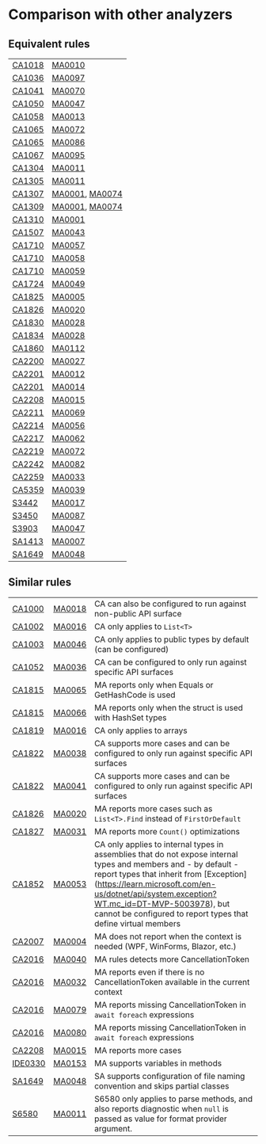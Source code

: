 # Comparison with other analyzers

## Equivalent rules

|                                                                                                                           |                                                                                            |
|---------------------------------------------------------------------------------------------------------------------------|--------------------------------------------------------------------------------------------|
| [CA1018](https://learn.microsoft.com/en-us/dotnet/fundamentals/code-analysis/quality-rules/ca1018?WT.mc_id=DT-MVP-5003978) | [MA0010](https://github.com/meziantou/Meziantou.Analyzer/blob/main/docs/Rules/MA0010.md) |
| [CA1036](https://learn.microsoft.com/en-us/dotnet/fundamentals/code-analysis/quality-rules/ca1036?WT.mc_id=DT-MVP-5003978) | [MA0097](https://github.com/meziantou/Meziantou.Analyzer/blob/main/docs/Rules/MA0097.md) |
| [CA1041](https://learn.microsoft.com/en-us/dotnet/fundamentals/code-analysis/quality-rules/ca1041?WT.mc_id=DT-MVP-5003978) | [MA0070](https://github.com/meziantou/Meziantou.Analyzer/blob/main/docs/Rules/MA0070.md) |
| [CA1050](https://learn.microsoft.com/en-us/dotnet/fundamentals/code-analysis/quality-rules/ca1050?WT.mc_id=DT-MVP-5003978) | [MA0047](https://github.com/meziantou/Meziantou.Analyzer/blob/main/docs/Rules/MA0047.md) |
| [CA1058](https://learn.microsoft.com/en-us/dotnet/fundamentals/code-analysis/quality-rules/ca1058?WT.mc_id=DT-MVP-5003978) | [MA0013](https://github.com/meziantou/Meziantou.Analyzer/blob/main/docs/Rules/MA0013.md) |
| [CA1065](https://learn.microsoft.com/en-us/dotnet/fundamentals/code-analysis/quality-rules/ca1065?WT.mc_id=DT-MVP-5003978) | [MA0072](https://github.com/meziantou/Meziantou.Analyzer/blob/main/docs/Rules/MA0072.md) |
| [CA1065](https://learn.microsoft.com/en-us/dotnet/fundamentals/code-analysis/quality-rules/ca1065?WT.mc_id=DT-MVP-5003978) | [MA0086](https://github.com/meziantou/Meziantou.Analyzer/blob/main/docs/Rules/MA0086.md) |
| [CA1067](https://learn.microsoft.com/en-us/dotnet/fundamentals/code-analysis/quality-rules/ca1067?WT.mc_id=DT-MVP-5003978) | [MA0095](https://github.com/meziantou/Meziantou.Analyzer/blob/main/docs/Rules/MA0095.md) |
| [CA1304](https://learn.microsoft.com/en-us/dotnet/fundamentals/code-analysis/quality-rules/ca1304?WT.mc_id=DT-MVP-5003978) | [MA0011](https://github.com/meziantou/Meziantou.Analyzer/blob/main/docs/Rules/MA0011.md) |
| [CA1305](https://learn.microsoft.com/en-us/dotnet/fundamentals/code-analysis/quality-rules/ca1305?WT.mc_id=DT-MVP-5003978) | [MA0011](https://github.com/meziantou/Meziantou.Analyzer/blob/main/docs/Rules/MA0011.md) |
| [CA1307](https://learn.microsoft.com/en-us/dotnet/fundamentals/code-analysis/quality-rules/ca1307?WT.mc_id=DT-MVP-5003978) | [MA0001](https://github.com/meziantou/Meziantou.Analyzer/blob/main/docs/Rules/MA0001.md), [MA0074](https://github.com/meziantou/Meziantou.Analyzer/blob/main/docs/Rules/MA0074.md) |
| [CA1309](https://learn.microsoft.com/en-us/dotnet/fundamentals/code-analysis/quality-rules/ca1309?WT.mc_id=DT-MVP-5003978) | [MA0001](https://github.com/meziantou/Meziantou.Analyzer/blob/main/docs/Rules/MA0001.md), [MA0074](https://github.com/meziantou/Meziantou.Analyzer/blob/main/docs/Rules/MA0074.md) |
| [CA1310](https://learn.microsoft.com/en-us/dotnet/fundamentals/code-analysis/quality-rules/ca1310?WT.mc_id=DT-MVP-5003978) | [MA0001](https://github.com/meziantou/Meziantou.Analyzer/blob/main/docs/Rules/MA0001.md) |
| [CA1507](https://learn.microsoft.com/en-us/dotnet/fundamentals/code-analysis/quality-rules/ca1507?WT.mc_id=DT-MVP-5003978) | [MA0043](https://github.com/meziantou/Meziantou.Analyzer/blob/main/docs/Rules/MA0043.md) |
| [CA1710](https://learn.microsoft.com/en-us/dotnet/fundamentals/code-analysis/quality-rules/ca1710?WT.mc_id=DT-MVP-5003978) | [MA0057](https://github.com/meziantou/Meziantou.Analyzer/blob/main/docs/Rules/MA0057.md) |
| [CA1710](https://learn.microsoft.com/en-us/dotnet/fundamentals/code-analysis/quality-rules/ca1710?WT.mc_id=DT-MVP-5003978) | [MA0058](https://github.com/meziantou/Meziantou.Analyzer/blob/main/docs/Rules/MA0058.md) |
| [CA1710](https://learn.microsoft.com/en-us/dotnet/fundamentals/code-analysis/quality-rules/ca1710?WT.mc_id=DT-MVP-5003978) | [MA0059](https://github.com/meziantou/Meziantou.Analyzer/blob/main/docs/Rules/MA0059.md) |
| [CA1724](https://learn.microsoft.com/en-us/dotnet/fundamentals/code-analysis/quality-rules/ca1724?WT.mc_id=DT-MVP-5003978) | [MA0049](https://github.com/meziantou/Meziantou.Analyzer/blob/main/docs/Rules/MA0049.md) |
| [CA1825](https://learn.microsoft.com/en-us/dotnet/fundamentals/code-analysis/quality-rules/ca1825?WT.mc_id=DT-MVP-5003978) | [MA0005](https://github.com/meziantou/Meziantou.Analyzer/blob/main/docs/Rules/MA0005.md) |
| [CA1826](https://learn.microsoft.com/en-us/dotnet/fundamentals/code-analysis/quality-rules/ca1829?WT.mc_id=DT-MVP-5003978) | [MA0020](https://github.com/meziantou/Meziantou.Analyzer/blob/main/docs/Rules/MA0020.md) |
| [CA1830](https://learn.microsoft.com/en-us/dotnet/fundamentals/code-analysis/quality-rules/ca1830?WT.mc_id=DT-MVP-5003978) | [MA0028](https://github.com/meziantou/Meziantou.Analyzer/blob/main/docs/Rules/MA0028.md) |
| [CA1834](https://learn.microsoft.com/en-us/dotnet/fundamentals/code-analysis/quality-rules/ca1834?WT.mc_id=DT-MVP-5003978) | [MA0028](https://github.com/meziantou/Meziantou.Analyzer/blob/main/docs/Rules/MA0028.md) |
| [CA1860](https://learn.microsoft.com/en-us/dotnet/fundamentals/code-analysis/quality-rules/ca1860?WT.mc_id=DT-MVP-5003978) | [MA0112](https://github.com/meziantou/Meziantou.Analyzer/blob/main/docs/Rules/MA0112.md) |
| [CA2200](https://learn.microsoft.com/en-us/dotnet/fundamentals/code-analysis/quality-rules/ca2200?WT.mc_id=DT-MVP-5003978) | [MA0027](https://github.com/meziantou/Meziantou.Analyzer/blob/main/docs/Rules/MA0027.md) |
| [CA2201](https://learn.microsoft.com/en-us/dotnet/fundamentals/code-analysis/quality-rules/ca2201?WT.mc_id=DT-MVP-5003978) | [MA0012](https://github.com/meziantou/Meziantou.Analyzer/blob/main/docs/Rules/MA0012.md) |
| [CA2201](https://learn.microsoft.com/en-us/dotnet/fundamentals/code-analysis/quality-rules/ca2201?WT.mc_id=DT-MVP-5003978) | [MA0014](https://github.com/meziantou/Meziantou.Analyzer/blob/main/docs/Rules/MA0014.md) |
| [CA2208](https://learn.microsoft.com/en-us/dotnet/fundamentals/code-analysis/quality-rules/ca2208?WT.mc_id=DT-MVP-5003978) | [MA0015](https://github.com/meziantou/Meziantou.Analyzer/blob/main/docs/Rules/MA0015.md) |
| [CA2211](https://learn.microsoft.com/en-us/dotnet/fundamentals/code-analysis/quality-rules/ca2211?WT.mc_id=DT-MVP-5003978) | [MA0069](https://github.com/meziantou/Meziantou.Analyzer/blob/main/docs/Rules/MA0069.md) |
| [CA2214](https://learn.microsoft.com/en-us/dotnet/fundamentals/code-analysis/quality-rules/ca2214?WT.mc_id=DT-MVP-5003978) | [MA0056](https://github.com/meziantou/Meziantou.Analyzer/blob/main/docs/Rules/MA0056.md) |
| [CA2217](https://learn.microsoft.com/en-us/dotnet/fundamentals/code-analysis/quality-rules/ca2217?WT.mc_id=DT-MVP-5003978) | [MA0062](https://github.com/meziantou/Meziantou.Analyzer/blob/main/docs/Rules/MA0062.md) |
| [CA2219](https://learn.microsoft.com/en-us/dotnet/fundamentals/code-analysis/quality-rules/ca2219?WT.mc_id=DT-MVP-5003978) | [MA0072](https://github.com/meziantou/Meziantou.Analyzer/blob/main/docs/Rules/MA0072.md) |
| [CA2242](https://learn.microsoft.com/en-us/dotnet/fundamentals/code-analysis/quality-rules/ca2242?WT.mc_id=DT-MVP-5003978) | [MA0082](https://github.com/meziantou/Meziantou.Analyzer/blob/main/docs/Rules/MA0082.md) |
| [CA2259](https://learn.microsoft.com/en-us/dotnet/fundamentals/code-analysis/quality-rules/ca2259?WT.mc_id=DT-MVP-5003978) | [MA0033](https://github.com/meziantou/Meziantou.Analyzer/blob/main/docs/Rules/MA0033.md) |
| [CA5359](https://learn.microsoft.com/en-us/dotnet/fundamentals/code-analysis/quality-rules/ca5359?WT.mc_id=DT-MVP-5003978) | [MA0039](https://github.com/meziantou/Meziantou.Analyzer/blob/main/docs/Rules/MA0039.md) |
| [S3442](https://rules.sonarsource.com/csharp/RSPEC-3442/)                                                                  | [MA0017](https://github.com/meziantou/Meziantou.Analyzer/blob/main/docs/Rules/MA0017.md) |
| [S3450](https://rules.sonarsource.com/csharp/RSPEC-3450/)                                                                  | [MA0087](https://github.com/meziantou/Meziantou.Analyzer/blob/main/docs/Rules/MA0087.md) |
| [S3903](https://rules.sonarsource.com/csharp/RSPEC-3903/)                                                                  | [MA0047](https://github.com/meziantou/Meziantou.Analyzer/blob/main/docs/Rules/MA0047.md) |
| [SA1413](https://github.com/DotNetAnalyzers/StyleCopAnalyzers/blob/master/documentation/SA1413.md)                         | [MA0007](https://github.com/meziantou/Meziantou.Analyzer/blob/main/docs/Rules/MA0007.md) |
| [SA1649](https://github.com/DotNetAnalyzers/StyleCopAnalyzers/blob/master/documentation/SA1649.md)                         | [MA0048](https://github.com/meziantou/Meziantou.Analyzer/blob/main/docs/Rules/MA0048.md) |

## Similar rules

|                                                                                                                           |                                                                                            |                                                                                   |
|---------------------------------------------------------------------------------------------------------------------------|--------------------------------------------------------------------------------------------|-----------------------------------------------------------------------------------|
| [CA1000](https://learn.microsoft.com/en-us/dotnet/fundamentals/code-analysis/quality-rules/ca1000?WT.mc_id=DT-MVP-5003978) | [MA0018](https://github.com/meziantou/Meziantou.Analyzer/blob/main/docs/Rules/MA0018.md) | CA can also be configured to run against non-public API surface                   |
| [CA1002](https://learn.microsoft.com/en-us/dotnet/fundamentals/code-analysis/quality-rules/ca1002?WT.mc_id=DT-MVP-5003978) | [MA0016](https://github.com/meziantou/Meziantou.Analyzer/blob/main/docs/Rules/MA0016.md) | CA only applies to `List<T>`                                                      |
| [CA1003](https://learn.microsoft.com/en-us/dotnet/fundamentals/code-analysis/quality-rules/ca1003?WT.mc_id=DT-MVP-5003978) | [MA0046](https://github.com/meziantou/Meziantou.Analyzer/blob/main/docs/Rules/MA0046.md) | CA only applies to public types by default (can be configured) |
| [CA1052](https://learn.microsoft.com/en-us/dotnet/fundamentals/code-analysis/quality-rules/ca1052?WT.mc_id=DT-MVP-5003978) | [MA0036](https://github.com/meziantou/Meziantou.Analyzer/blob/main/docs/Rules/MA0036.md) | CA can be configured to only run against specific API surfaces                    |
| [CA1815](https://learn.microsoft.com/en-us/dotnet/fundamentals/code-analysis/quality-rules/ca1815?WT.mc_id=DT-MVP-5003978) | [MA0065](https://github.com/meziantou/Meziantou.Analyzer/blob/main/docs/Rules/MA0065.md) | MA reports only when Equals or GetHashCode is used                                |
| [CA1815](https://learn.microsoft.com/en-us/dotnet/fundamentals/code-analysis/quality-rules/ca1815?WT.mc_id=DT-MVP-5003978) | [MA0066](https://github.com/meziantou/Meziantou.Analyzer/blob/main/docs/Rules/MA0066.md) | MA reports only when the struct is used with HashSet types                        |
| [CA1819](https://learn.microsoft.com/en-us/dotnet/fundamentals/code-analysis/quality-rules/ca1819?WT.mc_id=DT-MVP-5003978) | [MA0016](https://github.com/meziantou/Meziantou.Analyzer/blob/main/docs/Rules/MA0016.md) | CA only applies to arrays                                                         |
| [CA1822](https://learn.microsoft.com/en-us/dotnet/fundamentals/code-analysis/quality-rules/ca1822?WT.mc_id=DT-MVP-5003978) | [MA0038](https://github.com/meziantou/Meziantou.Analyzer/blob/main/docs/Rules/MA0038.md) | CA supports more cases and can be configured to only run against specific API surfaces |
| [CA1822](https://learn.microsoft.com/en-us/dotnet/fundamentals/code-analysis/quality-rules/ca1822?WT.mc_id=DT-MVP-5003978) | [MA0041](https://github.com/meziantou/Meziantou.Analyzer/blob/main/docs/Rules/MA0041.md) | CA supports more cases and can be configured to only run against specific API surfaces |
| [CA1826](https://learn.microsoft.com/en-us/dotnet/fundamentals/code-analysis/quality-rules/ca1826?WT.mc_id=DT-MVP-5003978) | [MA0020](https://github.com/meziantou/Meziantou.Analyzer/blob/main/docs/Rules/MA0020.md) | MA reports more cases such as `List<T>.Find` instead of `FirstOrDefault`          |
| [CA1827](https://learn.microsoft.com/en-us/dotnet/fundamentals/code-analysis/quality-rules/ca1827?WT.mc_id=DT-MVP-5003978) | [MA0031](https://github.com/meziantou/Meziantou.Analyzer/blob/main/docs/Rules/MA0031.md) | MA reports more `Count()` optimizations                                           |
| [CA1852](https://learn.microsoft.com/en-us/dotnet/fundamentals/code-analysis/quality-rules/ca1852?WT.mc_id=DT-MVP-5003978) | [MA0053](https://github.com/meziantou/Meziantou.Analyzer/blob/main/docs/Rules/MA0053.md) | CA only applies to internal types in assemblies that do not expose internal types and members and - by default - report types that inherit from [Exception] (https://learn.microsoft.com/en-us/dotnet/api/system.exception?WT.mc_id=DT-MVP-5003978), but cannot be configured to report types that define virtual members |
| [CA2007](https://learn.microsoft.com/en-us/dotnet/fundamentals/code-analysis/quality-rules/ca2007?WT.mc_id=DT-MVP-5003978) | [MA0004](https://github.com/meziantou/Meziantou.Analyzer/blob/main/docs/Rules/MA0004.md) | MA does not report when the context is needed (WPF, WinForms, Blazor, etc.)       |
| [CA2016](https://learn.microsoft.com/en-us/dotnet/fundamentals/code-analysis/quality-rules/ca2016?WT.mc_id=DT-MVP-5003978) | [MA0040](https://github.com/meziantou/Meziantou.Analyzer/blob/main/docs/Rules/MA0040.md) | MA rules detects more CancellationToken                                           |
| [CA2016](https://learn.microsoft.com/en-us/dotnet/fundamentals/code-analysis/quality-rules/ca2016?WT.mc_id=DT-MVP-5003978) | [MA0032](https://github.com/meziantou/Meziantou.Analyzer/blob/main/docs/Rules/MA0032.md) | MA reports even if there is no CancellationToken available in the current context |
| [CA2016](https://learn.microsoft.com/en-us/dotnet/fundamentals/code-analysis/quality-rules/ca2016?WT.mc_id=DT-MVP-5003978) | [MA0079](https://github.com/meziantou/Meziantou.Analyzer/blob/main/docs/Rules/MA0079.md) | MA reports missing CancellationToken in `await foreach` expressions               |
| [CA2016](https://learn.microsoft.com/en-us/dotnet/fundamentals/code-analysis/quality-rules/ca2016?WT.mc_id=DT-MVP-5003978) | [MA0080](https://github.com/meziantou/Meziantou.Analyzer/blob/main/docs/Rules/MA0080.md) | MA reports missing CancellationToken in `await foreach` expressions               |
| [CA2208](https://learn.microsoft.com/en-us/dotnet/fundamentals/code-analysis/quality-rules/ca2208?WT.mc_id=DT-MVP-5003978) | [MA0015](https://github.com/meziantou/Meziantou.Analyzer/blob/main/docs/Rules/MA0015.md) | MA reports more cases                                                             |
| [IDE0330](https://learn.microsoft.com/en-us/dotnet/fundamentals/code-analysis/style-rules/ide0330?WT.mc_id=DT-MVP-5003978) | [MA0153](https://github.com/meziantou/Meziantou.Analyzer/blob/main/docs/Rules/MA0153.md) | MA supports variables in methods                                                  |
| [SA1649](https://github.com/DotNetAnalyzers/StyleCopAnalyzers/blob/master/documentation/SA1649.md)                         | [MA0048](https://github.com/meziantou/Meziantou.Analyzer/blob/main/docs/Rules/MA0048.md) | SA supports configuration of file naming convention and skips partial classes     |
| [S6580](https://rules.sonarsource.com/csharp/RSPEC-6580/)                                                                  | [MA0011](https://github.com/meziantou/Meziantou.Analyzer/blob/main/docs/Rules/MA0011.md) | S6580 only applies to parse methods, and also reports diagnostic when `null` is passed as value for format provider argument.|
